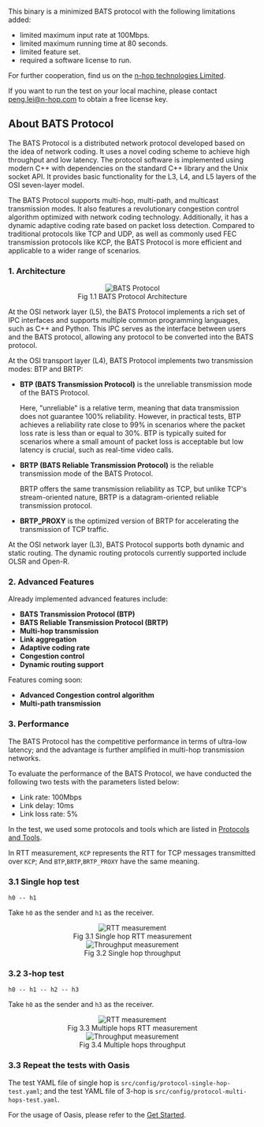 This binary is a minimized BATS protocol with the following limitations added:

- limited maximum input rate at 100Mbps.
- limited maximum running time at 80 seconds.
- limited feature set.
- required a software license to run.

For further cooperation, find us on the [n-hop technologies Limited](https://www.n-hop.com/).

If you want to run the test on your local machine, please contact [peng.lei@n-hop.com](peng.lei@n-hop.com) to obtain a free license key.

## About BATS Protocol

The BATS Protocol is a distributed network protocol developed based on the idea of network coding. It uses a novel coding scheme to achieve high throughput and low latency. The protocol software is implemented using modern C++ with dependencies on the standard C++ library and the Unix socket API. It provides basic functionality for the L3, L4, and L5 layers of the OSI seven-layer model.

The BATS Protocol supports multi-hop, multi-path, and multicast transmission modes. It also features a revolutionary congestion control algorithm optimized with network coding technology. Additionally, it has a dynamic adaptive coding rate based on packet loss detection. Compared to traditional protocols like TCP and UDP, as well as commonly used FEC transmission protocols like KCP, the BATS Protocol is more efficient and applicable to a wider range of scenarios.

### 1. Architecture

<div align="center" style="text-align:center"> 
<img src="./imgs/arch.png" alt="BATS Protocol"></div>
<div align="center">Fig 1.1 BATS Protocol Architecture</div>

At the OSI network layer (L5), the BATS Protocol implements a rich set of IPC interfaces and supports multiple common programming languages, such as C++ and Python. This IPC serves as the interface between users and the BATS protocol, allowing any protocol to be converted into the BATS protocol.

At the OSI transport layer (L4), BATS Protocol implements two transmission modes: BTP and BRTP:

  - **BTP (BATS Transmission Protocol)** is the unreliable transmission mode of the BATS Protocol.
    
    Here, "unreliable" is a relative term, meaning that data transmission does not guarantee 100% reliability. However, in practical tests, BTP achieves a reliability rate close to 99% in scenarios where the packet loss rate is less than or equal to 30%. BTP is typically suited for scenarios where a small amount of packet loss is acceptable but low latency is crucial, such as real-time video calls.
  - **BRTP (BATS Reliable Transmission Protocol)** is the reliable transmission mode of the BATS Protocol.
  
    BRTP offers the same transmission reliability as TCP, but unlike TCP's stream-oriented nature, BRTP is a datagram-oriented reliable transmission protocol.

  - **BRTP_PROXY** is the optimized version of BRTP for accelerating the transmission of TCP traffic.

At the OSI network layer (L3), BATS Protocol supports both dynamic and static routing. The dynamic routing protocols currently supported include OLSR and Open-R.

### 2. Advanced Features

Already implemented advanced features include:

- **BATS Transmission Protocol (BTP)**
- **BATS Reliable Transmission Protocol (BRTP)**
- **Multi-hop transmission**
- **Link aggregation**
- **Adaptive coding rate**
- **Congestion control**
- **Dynamic routing support**

Features coming soon:

- **Advanced Congestion control algorithm**
- **Multi-path transmission**

### 3. Performance

The BATS Protocol has the competitive performance in terms of ultra-low latency; and the advantage is further amplified in multi-hop transmission networks.

To evaluate the performance of the BATS Protocol, we have conducted the following two tests with the parameters listed below:

- Link rate: 100Mbps
- Link delay: 10ms
- Link loss rate: 5%

In the test, we used some protocols and tools which are listed in [Protocols and Tools](docs/protocols_and_tools.md).

In RTT measurement, `KCP` represents the RTT for TCP messages transmitted over `KCP`; And `BTP`,`BRTP`,`BRTP_PROXY` have the same meaning.

### 3.1 Single hop test

```
h0 -- h1
```

Take `h0` as the sender and `h1` as the receiver.

<div align="center" style="text-align:center"> 
<img src="./imgs/rtt_cdf_1.svg" alt="RTT measurement"></div>
<div align="center">Fig 3.1 Single hop RTT measurement</div>

<div align="center" style="text-align:center"> 
<img src="./imgs/iperf3_throughput_1.svg" alt="Throughput measurement"></div>
<div align="center">Fig 3.2 Single hop throughput</div>

### 3.2 3-hop test

```
h0 -- h1 -- h2 -- h3
```

Take `h0` as the sender and `h3` as the receiver.

<div align="center" style="text-align:center"> 
<img src="./imgs/rtt_cdf_3.svg" alt="RTT measurement"></div>
<div align="center">Fig 3.3 Multiple hops RTT measurement</div>

<div align="center" style="text-align:center"> 
<img src="./imgs/iperf3_throughput_3.svg" alt="Throughput measurement"></div>
<div align="center">Fig 3.4 Multiple hops throughput</div>

### 3.3 Repeat the tests with Oasis

The test YAML file of single hop is `src/config/protocol-single-hop-test.yaml`; and the test YAML file of 3-hop is `src/config/protocol-multi-hops-test.yaml`.

For the usage of Oasis, please refer to the [Get Started](../docs/get-started.md).
